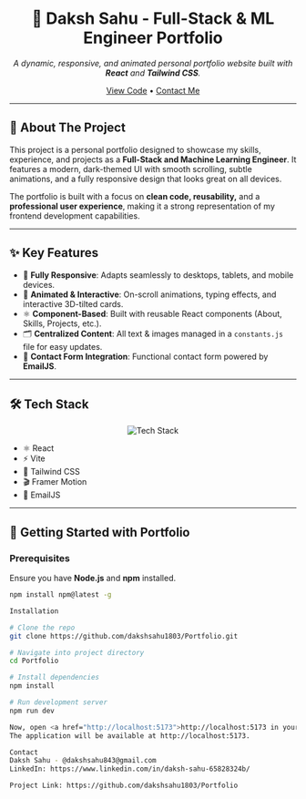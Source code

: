 <h1 align="center">🚀 Daksh Sahu - Full-Stack & ML Engineer Portfolio</h1>

<p align="center">
  <i>A dynamic, responsive, and animated personal portfolio website built with <b>React</b> and <b>Tailwind CSS</b>.</i>
</p>

<p align="center">
  <a href="https://github.com/dakshsahu1803/Portfolio">View Code</a> •
  <a href="https://github.com/dakshsahu1803">Contact Me</a>
</p>

<hr>
<h2>📌 About The Project</h2>
<p>
This project is a personal portfolio designed to showcase my skills, experience, and projects as a <b>Full-Stack and Machine Learning Engineer</b>. 
It features a modern, dark-themed UI with smooth scrolling, subtle animations, and a fully responsive design that looks great on all devices.
</p>

<p>
The portfolio is built with a focus on <b>clean code, reusability,</b> and a <b>professional user experience</b>, making it a strong representation of my frontend development capabilities.
</p>

<hr>

<h2>✨ Key Features</h2>
<ul>
  <li>📱 <b>Fully Responsive</b>: Adapts seamlessly to desktops, tablets, and mobile devices.</li>
  <li>🎨 <b>Animated & Interactive</b>: On-scroll animations, typing effects, and interactive 3D-tilted cards.</li>
  <li>⚛️ <b>Component-Based</b>: Built with reusable React components (About, Skills, Projects, etc.).</li>
  <li>🗂 <b>Centralized Content</b>: All text & images managed in a <code>constants.js</code> file for easy updates.</li>
  <li>📧 <b>Contact Form Integration</b>: Functional contact form powered by <b>EmailJS</b>.</li>
</ul>

<hr>

<h2>🛠 Tech Stack</h2>
<p align="center">
  <img src="https://skillicons.dev/icons?i=react,vite,tailwind,framer,emailjs" alt="Tech Stack" />
</p>

<ul>
  <li>⚛️ React</li>
  <li>⚡ Vite</li>
  <li>🎨 Tailwind CSS</li>
  <li>🎬 Framer Motion</li>
  <li>📧 EmailJS</li>
</ul>

<hr>

<h2>🚀 Getting Started with Portfolio </h2>

<h3>Prerequisites</h3>
<p>Ensure you have <b>Node.js</b> and <b>npm</b> installed.</p>

```bash
npm install npm@latest -g

Installation

# Clone the repo
git clone https://github.com/dakshsahu1803/Portfolio.git

# Navigate into project directory
cd Portfolio

# Install dependencies
npm install

# Run development server
npm run dev

Now, open <a href="http://localhost:5173">http://localhost:5173 in your browser 🚀📬
The application will be available at http://localhost:5173.

Contact
Daksh Sahu - @dakshsahu843@gmail.com
LinkedIn: https://www.linkedin.com/in/daksh-sahu-65828324b/

Project Link: https://github.com/dakshsahu1803/Portfolio
